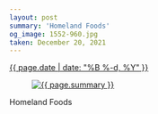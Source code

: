 ```yaml
---
layout: post
summary: 'Homeland Foods'
og_image: 1552-960.jpg
taken: December 20, 2021
---
```


<div class="post">
 <time>
  <a href="/1552">
   {{ page.date | date: "%B %-d, %Y" }}
  </a>
 </time>
 <a href="/1552">
  <figure data-taken="12/20/2021">
   <img alt="{{ page.summary }}" sizes="(min-width: 700px) 50vw, calc(100vw - 2rem)" src="{{ site.assets_url }}/1552-480.jpg" srcset="{{ site.assets_url }}/1552-240.jpg 240w, {{ site.assets_url }}/1552-480.jpg 480w, {{ site.assets_url }}/1552-720.jpg 720w, {{ site.assets_url }}/1552-960.jpg 960w"/>
  </figure>
 </a>
 <span>
  Homeland Foods
 </span>
</div>
